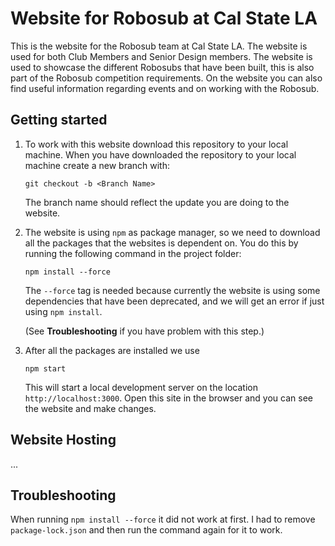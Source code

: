 # Website for Robosub at Cal State LA
This is the website for the Robosub team at Cal State LA. The website is used for both Club Members and Senior Design members.
The website is used to showcase the different Robosubs that have been built, this is also part of the Robosub competition requirements.
On the website you can also find useful information regarding events and on working with the Robosub.

## Getting started
1. To work with this website download this repository to your local machine.
When you have downloaded the repository to your local machine create a new branch with:

    `git checkout -b <Branch Name>`

    The branch name should reflect the update you are doing to the website.

2. The website is using `npm` as package manager, so we need to download all the  packages that the websites is dependent on. You do this by running the following command in the project folder:

    `npm install --force`

    The `--force` tag is needed because currently the website is using some dependencies that have been deprecated, and we will get an error if just using `npm install`.

    (See **Troubleshooting** if you have problem with this step.)

3. After all the packages are installed we use

    `npm start`

    This will start a local development server on the location `http://localhost:3000`.
    Open this site in the browser and you can see the website and make changes.



## Website Hosting
...

## Troubleshooting
When running `npm install --force` it did not work at first. I had to remove `package-lock.json` and then run the command again for it to work.
